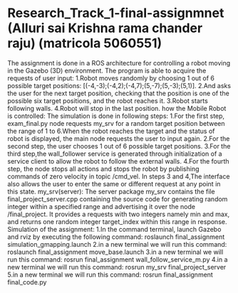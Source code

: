 
# Research_Track_1-final-assignmnet (Alluri sai Krishna rama chander raju) (matricola 5060551)



The assignment is done in a ROS architecture for controlling a robot moving in the Gazebo (3D) environment.
The program is able to acquire the requests of user input:
1.Robot moves randomly by choosing 1 out of 6 possible target positions: [(-4,-3);(-4,2);(-4,7);(5,-7);(5,-3);(5,1)].
2.And asks the user for the next target position, checking that the position is one of the possible six target positions, and the robot reaches it.
3.Robot starts following walls.
4.Robot will stop in the last position.
how the Mobile Robot is controlled:
The simulation is done in following steps:
1.For the first step, exam_final.py node requests my_srv for a random target position between the range of 1 to 6.When the robot reaches the target and the status of robot is displayed, the main node requests the user to input again.
2.For the second step, the user chooses 1 out of 6 possible target positions.
3.For the third step,the wall_follower service is generated through initialization of a service client to allow the robot to follow the external walls.
4.For the fourth step, the node stops all actions and stops the robot by publishing commands of zero velocity in topic /cmd_vel.
In steps 3 and 4,The interface also allows the user to enter the same or different request at any point in this state.
my_srv(server):
The server package my_srv contains the file final_project_server.cpp containing the source code for generating random integer within a specified range and advertising it over the node /final_project. It provides a requests with two integers namely min and max, and returns one random integer target_index within this range in response.
Simulation of the assignment:
1.In the command terminal, launch Gazebo and rviz by executing the following command:
roslaunch final_assignment simulation_gmapping.launch
2.in a new terminal we will run this command:
roslaunch final_assignment move_base.launch
3.in a new terminal we will run this command:
rosrun final_assignment wall_follow_service_m.py
4.in a new terminal we will run this command:
rosrun my_srv final_project_server
5.in a new terminal we will run this command:
rosrun final_assignment final_code.py









